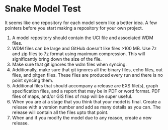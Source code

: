 # Snake Model Test
It seems like one repository for each model seem like a better idea. A few pointers before you start making a repository for your own project.
1. A model repository should contain the UCI file and associated WDM files.
2. WDM files can be large and GitHub doesn't like files >100 MB. Use 7z and zip files to 7z format using maximum compression. This will significantly bring down the size of the file.
3. Make sure that git ignores the wdm files when syncing.
4. Additionally, make sure that git ignores all the binary files, echo files, out files, and pltgen files. These files are produced every run and there is no point syncing them.
5. Additional files that should accompany a release are EXS file(s), graph specification files, and a report that may be in PDF or word format. PDF files of maps, and/or GIS files of map will be super useful.
5. When you are at a stage that you think that your model is final. Create a release with a version number and add as many details as you can. The release will contain all the files upto that point.
6. When and if you modify the model due to any reason, create a new release.
